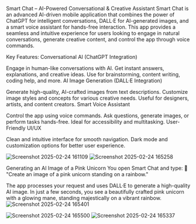 Smart Chat – AI-Powered Conversational & Creative Assistant
Smart Chat is an advanced AI-driven mobile application that combines the power of ChatGPT for intelligent conversations, DALL·E for AI-generated images, and a smart voice assistant for hands-free interaction. This app provides a seamless and intuitive experience for users looking to engage in natural conversations, generate creative content, and control the app through voice commands.

Key Features:
Conversational AI (ChatGPT Integration)

Engage in human-like conversations with AI.
Get instant answers, explanations, and creative ideas.
Use for brainstorming, content writing, coding help, and more.
AI Image Generation (DALL·E Integration)

Generate high-quality, AI-crafted images from text descriptions.
Customize image styles and concepts for various creative needs.
Useful for designers, artists, and content creators.
Smart Voice Assistant

Control the app using voice commands.
Ask questions, generate images, or perform tasks hands-free.
Ideal for accessibility and multitasking.
User-Friendly UI/UX

Clean and intuitive interface for smooth navigation.
Dark mode and customization options for better user experience.



![Screenshot 2025-02-24 161109](https://github.com/user-attachments/assets/8845d6fc-ae3b-4f24-8904-5987d5c4c3b0)
![Screenshot 2025-02-24 165258](https://github.com/user-attachments/assets/533ea1ed-ebae-4c37-ace1-59fef4e74053)

Generating an AI Image of a Pink Unicorn
You open Smart Chat and type:
📝 "Create an image of a pink unicorn standing on a rainbow."

The app processes your request and uses DALL·E to generate a high-quality AI image. In just a few seconds, you see a beautifully crafted pink unicorn with a glowing mane, standing majestically on a vibrant rainbow.
![Screenshot 2025-02-24 165401](https://github.com/user-attachments/assets/1c7d4fd5-dfdd-413e-9390-19b0ad5b3087)

![Screenshot 2025-02-24 165500](https://github.com/user-attachments/assets/f0035aa6-2639-4e12-809b-3f159e3b47fe)
![Screenshot 2025-02-24 165337](https://github.com/user-attachments/assets/088b8905-5255-446c-8155-feb91335d597)
